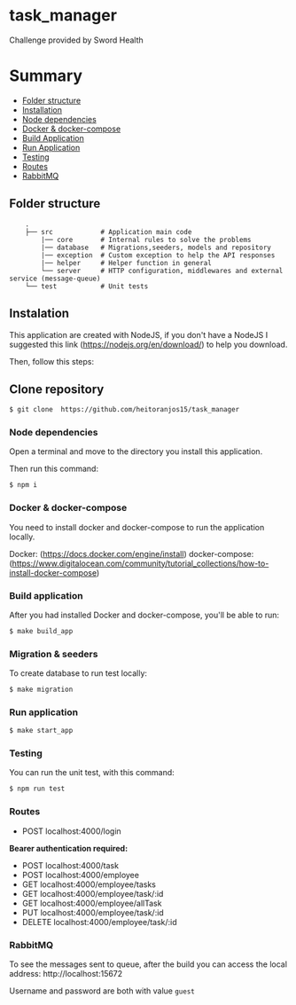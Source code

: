 # task_manager
Challenge provided by Sword Health

# Summary
- [Folder structure](#folder-structure)
- [Installation](#Installation)
- [Node dependencies](#node-dependencies)
- [Docker & docker-compose](#docker)
- [Build Application](#build-application)
- [Run Application](#run-application)
- [Testing](#testing)
- [Routes](#routes)
- [RabbitMQ](#rabbitmq)


## Folder structure
```
    .
    ├── src            # Application main code
        |── core       # Internal rules to solve the problems
        |── database   # Migrations,seeders, models and repository
        |── exception  # Custom exception to help the API responses
        |── helper     # Helper function in general
        └── server     # HTTP configuration, middlewares and external service (message-queue)
    └── test           # Unit tests
```

## Instalation
This application are created with NodeJS, if you don't have a NodeJS I suggested this link (https://nodejs.org/en/download/) to help you download.

Then, follow this steps:

## Clone repository
```bash
$ git clone  https://github.com/heitoranjos15/task_manager
```

### Node dependencies
Open a terminal and move to the directory you install this application.

Then run this command:
```bash
$ npm i
```

### <a name="docker"></a> Docker & docker-compose
You need to install docker and docker-compose to run the application locally.

Docker: (https://docs.docker.com/engine/install)
docker-compose: (https://www.digitalocean.com/community/tutorial_collections/how-to-install-docker-compose)

### Build application
After you had installed Docker and docker-compose, you'll be able to run:
```bash
$ make build_app
```

### <a name="migration"></a> Migration & seeders
To create database to run test locally:
```bash
$ make migration
```
### Run application
```bash
$ make start_app
```

### Testing
You can run the unit test, with this command:
```bash
$ npm run test
```

### Routes
- POST localhost:4000/login

**Bearer authentication required:**
- POST localhost:4000/task
- POST localhost:4000/employee
- GET  localhost:4000/employee/tasks
- GET  localhost:4000/employee/task/:id
- GET  localhost:4000/employee/allTask
- PUT  localhost:4000/employee/task/:id
- DELETE  localhost:4000/employee/task/:id



### RabbitMQ
To see the messages sent to queue, after the build you can access the local address: http://localhost:15672

Username and password are both with value `guest`
